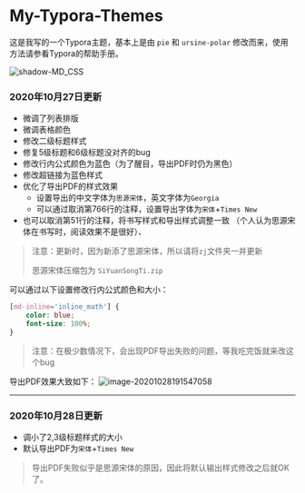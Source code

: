 # My-Typora-Themes

这是我写的一个Typora主题，基本上是由 `pie` 和 `ursine-polar` 修改而来，使用方法请参看Typora的帮助手册。

![shadow-MD_CSS](https://i.loli.net/2020/04/21/BrbJq6mpT58WHof.png)


### 2020年10月27日更新

- 微调了列表排版
- 微调表格颜色
- 修改二级标题样式
- 修复5级标题和6级标题没对齐的bug
- 修改行内公式颜色为蓝色（为了醒目，导出PDF时仍为黑色）
- 修改超链接为蓝色样式
- 优化了导出PDF的样式效果
  - 设置导出的中文字体为`思源宋体`，英文字体为`Georgia`
  - 可以通过取消第766行的注释，设置导出字体为`宋体`+`Times New`
- 也可以取消第51行的注释，将书写样式和导出样式调整一致
  （个人认为思源宋体在书写时，阅读效果不是很好）、

> 注意：更新时，因为新添了思源宋体，所以请将`zj`文件夹一并更新
>
> 思源宋体压缩包为 `SiYuanSongTi.zip`

可以通过以下设置修改行内公式颜色和大小：

```css
[md-inline='inline_math'] {
    color: blue;
    font-size: 100%;
}
```

> 注意：在极少数情况下，会出现PDF导出失败的问题，等我吃完饭就来改这个bug

导出PDF效果大致如下：
![image-20201028191547058](http://pic.theigrams.cn/20201028191547.png)

---

### 2020年10月28日更新
- 调小了2,3级标题样式的大小
- 默认导出PDF为`宋体`+`Times New`

> 导出PDF失败似乎是思源宋体的原因，因此将默认输出样式修改之后就OK了。

